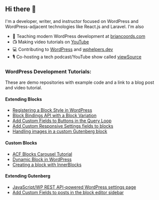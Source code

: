 ## Hi there 👋

I'm a developer, writer, and instructor focused on WordPress and WordPress-adjacent technologies like React.js and Laravel. I'm also

- 💬 Teaching modern WordPress development at [briancoords.com](https://www.briancoords.com)
- 📺 Making video tutorials on [YouTube](https://www.youtube.com/c/BrianCoords)
- 💻 Contributing to [WordPress](https://profiles.wordpress.org/bacoords) and [wphelpers.dev](https://wphelpers.dev/)
- 🎙️ Co-hosting a tech podcast/YouTube show called [viewSource](https://viewsource.fm)

### WordPress Development Tutorials:

These are demo repositories with example code and a link to a blog post and video tutorial.

#### Extending Blocks
- [Registering a Block Style in WordPress](https://github.com/bacoords/example-block-style)
- [Block Bindings API with a Block Variation](https://github.com/bacoords/example-block-variation)
- [Add Custom Fields to Buttons in the Query Loop](https://github.com/bacoords/example-query-loop-button)
- [Add Custom Responsive Settings fields to blocks](https://github.com/bacoords/example-block-settings)
- [Handling images in a custom Gutenberg block](https://github.com/bacoords/example-image-block)

#### Custom Blocks
- [ACF Blocks Carousel Tutorial](https://github.com/bacoords/example-acf-carousel-block)
- [Dynamic Block in WordPress](https://github.com/bacoords/example-dynamic-block)
- [Creating a block with InnerBlocks](https://github.com/bacoords/example-inner-block)

#### Extending Gutenberg
- [JavaScript/WP REST API-powered WordPress settings page](https://github.com/bacoords/example-wp-settings)
- [Add Custom Fields to posts in the block editor sidebar](https://github.com/bacoords/example-post-settings-field)
